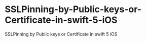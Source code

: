 # SSLPinning-by-Public-keys-or-Certificate-in-swift-5-iOS
SSLPinning by Public keys or Certificate in swift 5 iOS
